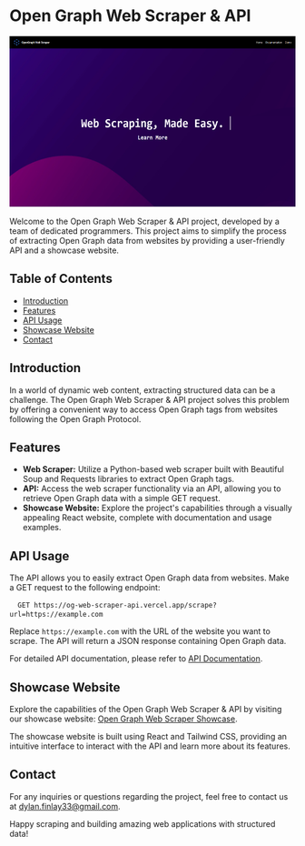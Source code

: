 # Open Graph Web Scraper & API

<p align="center">
  <img src="./imgs/WebScraper.png" alt="Web Scraper Banner" width="600" height="300" class="centered-image" />
</p>

Welcome to the Open Graph Web Scraper & API project, developed by a team of dedicated programmers. This project aims to simplify the process of extracting Open Graph data from websites by providing a user-friendly API and a showcase website.

## Table of Contents

- [Introduction](#introduction)
- [Features](#features)
- [API Usage](#api-usage)
- [Showcase Website](#showcase-website)
- [Contact](#contact)

## Introduction

In a world of dynamic web content, extracting structured data can be a challenge. The Open Graph Web Scraper & API project solves this problem by offering a convenient way to access Open Graph tags from websites following the Open Graph Protocol.

## Features

- **Web Scraper:** Utilize a Python-based web scraper built with Beautiful Soup and Requests libraries to extract Open Graph tags.
- **API:** Access the web scraper functionality via an API, allowing you to retrieve Open Graph data with a simple GET request.
- **Showcase Website:** Explore the project's capabilities through a visually appealing React website, complete with documentation and usage examples.


## API Usage

The API allows you to easily extract Open Graph data from websites. Make a GET request to the following endpoint:
  ```http
    GET https://og-web-scraper-api.vercel.app/scrape?url=https://example.com
  ```
Replace `https://example.com` with the URL of the website you want to scrape. The API will return a JSON response containing Open Graph data.

For detailed API documentation, please refer to [API Documentation](https://open-graph-web-scraper.vercel.app/documentation).

## Showcase Website

Explore the capabilities of the Open Graph Web Scraper & API by visiting our showcase website: [Open Graph Web Scraper Showcase](https://open-graph-web-scraper.vercel.app/).

The showcase website is built using React and Tailwind CSS, providing an intuitive interface to interact with the API and learn more about its features.

## Contact

For any inquiries or questions regarding the project, feel free to contact us at dylan.finlay33@gmail.com.

Happy scraping and building amazing web applications with structured data!
